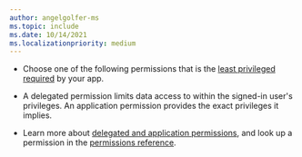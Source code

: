 ```yaml
---
author: angelgolfer-ms
ms.topic: include
ms.date: 10/14/2021
ms.localizationpriority: medium
---
```


<!-- markdownlint-disable MD041-->

- Choose one of the following permissions that is the [least privileged required](/graph/auth/auth-concepts#best-practices-for-requesting-permissions) by your app.

- A delegated permission limits data access to within the signed-in user's privileges. An application permission provides the exact privileges it implies.

- Learn more about [delegated and application permissions](/graph/auth/auth-concepts#delegated-and-application-permissions), and look up a permission in the [permissions reference](/graph/permissions-reference).
